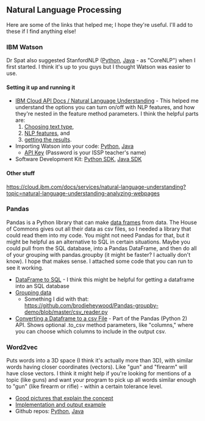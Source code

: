 ## Natural Language Processing
Here are some of the links that helped me; I hope they're useful. I'll add to these if I find anything else!

### IBM Watson
Dr Spat also suggested StanfordNLP ([Python](https://github.com/stanfordnlp/stanfordnlp), [Java](https://github.com/stanfordnlp/CoreNLP) - as "CoreNLP") when I first started. I think it's up to you guys but I thought Watson was easier to use.
#### Setting it up and running it
- [IBM Cloud API Docs / Natural Language Understanding](https://cloud.ibm.com/apidocs/natural-language-understanding?code=python) - This helped me understand the options you can turn on/off with NLP features, and how they're nested in the feature method parameters. I think the helpful parts are:
  1. [Choosing text type](https://cloud.ibm.com/apidocs/natural-language-understanding?code=python#analyze-text),
  2. [NLP features](https://cloud.ibm.com/apidocs/natural-language-understanding?code=python#text-analytics-features), and
  3. [getting the results](https://cloud.ibm.com/apidocs/natural-language-understanding?code=python#response-details).
- Importing Watson into your code: [Python](https://github.com/watson-developer-cloud/python-sdk/blob/master/examples/natural_language_understanding_v1.py), [Java](https://github.com/watson-developer-cloud/java-sdk/blob/master/examples/src/main/java/com/ibm/watson/natural_language_classifier/v1/NaturalLanguageClassifierExample.java)
  - [API Key](https://www.protectedtext.com/ioto) (Password is your ISSP teacher's name)
- Software Development Kit: [Python SDK](https://github.com/watson-developer-cloud/python-sdk/blob/master/ibm_watson/natural_language_understanding_v1.py), [Java SDK](https://github.com/watson-developer-cloud/java-sdk/tree/master/natural-language-understanding/src)
#### Other stuff
https://cloud.ibm.com/docs/services/natural-language-understanding?topic=natural-language-understanding-analyzing-webpages

### Pandas
Pandas is a Python library that can make [data frames](https://www.tutorialspoint.com/python_pandas/python_pandas_dataframe.htm) from data.
The House of Commons gives out all their data as csv files, so I needed a library that could read them into my code. You might not need Pandas for that, but it might be helpful as an alternative to SQL in certain situations. Maybe you could pull from the SQL database, into a Pandas DataFrame, and then do all of your grouping with pandas.groupby (it might be faster? I actually don't know).
I hope that makes sense. I attached some code that you can run to see it working.
- [DataFrame to SQL](https://github.com/connellblackett/pandas-mssql/blob/master/pandas_mssql/__init__.py) - I think this might be helpful for getting a dataframe into an SQL database
- [Grouping data](https://www.tutorialspoint.com/python_pandas/python_pandas_groupby.htm)
  - Something I did with that: https://github.com/brodieheywood/Pandas-groupby-demo/blob/master/csv_reader.py
- [Converting a Dataframe to a csv File](https://pandas.pydata.org/pandas-docs/stable/reference/api/pandas.DataFrame.to_csv.html) - Part of the Pandas (Python 2) API. Shows optional .to_csv method parameters, like "columns," where you can choose which columns to include in the output csv.

### Word2vec
Puts words into a 3D space (I think it's actually more than 3D), with similar words having closer coordinates (vectors). Like "gun" and "firearm" will have close vectors.
I think it might help if you're looking for mentions of a topic (like guns) and want your program to pick up all words similar enough to "gun" (like firearm or rifle) -  within a certain tolerance level.
- [Good pictures that explain the concept](https://www.tensorflow.org/tutorials/representation/word2vec#the_skip-gram_model)
- [Implementation and output example](https://nbviewer.jupyter.org/github/danielfrg/word2vec/blob/master/examples/word2vec.ipynb#Similarity)
- Github repos: [Python](https://github.com/danielfrg/word2vec), [Java](https://deeplearning4j.org/docs/latest/deeplearning4j-nlp-word2vec)

